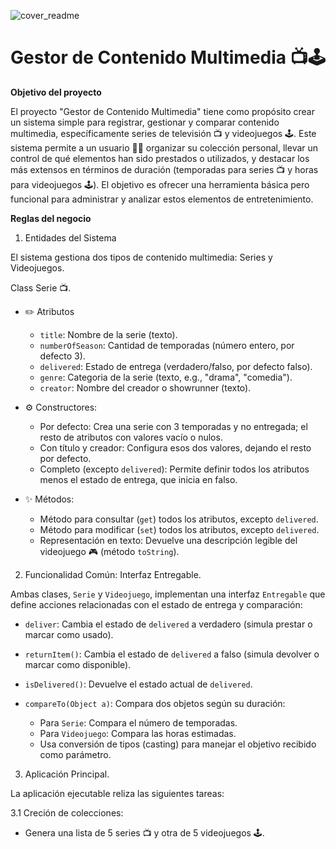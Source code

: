 ![cover_readme](https://www.canva.com/design/DAGjHzebjsI/ZiZccWREkmclQi1jkPYIyw/edit)

# Gestor de Contenido Multimedia 📺🕹️

**Objetivo del proyecto**

El proyecto "Gestor de Contenido Multimedia" tiene como propósito crear un sistema simple para registrar, gestionar y comparar contenido multimedia, específicamente series de televisión 📺 y videojuegos 🕹️. Este sistema permite a un usuario 🙋🏼 organizar su colección personal, llevar un control de qué elementos han sido prestados o utilizados, y destacar los más extensos en términos de duración (temporadas para series 📺 y horas para videojuegos 🕹️). El objetivo es ofrecer una herramienta básica pero funcional para administrar y analizar estos elementos de entretenimiento.

**Reglas del negocio**

1. Entidades del Sistema

El sistema gestiona dos tipos de contenido multimedia: Series y Videojuegos.

Class Serie 📺.

- ✏️ Atributos 

	+ <code>title</code>: Nombre de la serie (texto).
	+ <code>numberOfSeason</code>: Cantidad de temporadas (número entero, por defecto 3).
	+ <code>delivered</code>: Estado de entrega (verdadero/falso, por defecto falso).
	+ <code>genre</code>: Categoria de la serie (texto, e.g., "drama", "comedia").
	+ <code>creator</code>: Nombre del creador o showrunner (texto).
	
- ⚙️ Constructores:

	+ Por defecto: Crea una serie con 3 temporadas y no entregada; el resto de atributos con valores vacío o nulos.
	+ Con título y creador: Configura esos dos valores, dejando  el resto por defecto.
	+ Completo (excepto <code>delivered</code>): Permite definir todos los atributos menos el estado de entrega, que inicia en falso.

- ✨ Métodos:

	+ Método para consultar (<code>get</code>) todos los atributos, excepto <code>delivered</code>.
	+ Método para modificar (<code>set</code>) todos los atributos, excepto <code>delivered</code>.
	+ Representación en texto: Devuelve una descripción legible del videojuego 🎮 (método <code>toString</code>).
	
2. Funcionalidad Común: Interfaz Entregable.

Ambas clases, <code>Serie</code> y <code>Videojuego</code>, implementan una interfaz <code>Entregable</code> que define acciones relacionadas con el estado de entrega y comparación:

+ <code>deliver</code>: Cambia el estado de <code>delivered</code> a verdadero (simula prestar o marcar como usado).
+ <code>returnItem()</code>: Cambia el estado de <code>delivered</code> a falso (simula devolver o marcar como disponible).
+ <code>isDelivered()</code>: Devuelve el estado actual de <code>delivered</code>.
+ <code>compareTo(Object a)</code>: Compara dos objetos según su duración:

	+ Para <code>Serie</code>: Compara el número de temporadas.
	+ Para <code>Videojuego</code>: Compara las horas estimadas.
	+ Usa conversión de tipos (casting) para manejar el objetivo recibido como parámetro.
	
3. Aplicación Principal.

La aplicación ejecutable reliza las siguientes tareas:

3.1 Creción de colecciones:

+ Genera una lista de 5 series 📺 y otra de 5 videojuegos 🕹️.
